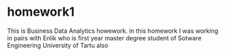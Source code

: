 # homework1
This is Business Data Analytics howework. in this homework I was working in pairs with Enlik who is first year master degree student of Sotware Engineering University of Tartu also

